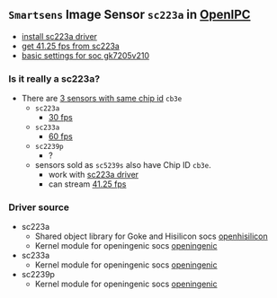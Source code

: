 ## `Smartsens` Image Sensor `sc223a` in [OpenIPC](https://github.com/OpenIPC)

- [install sc223a driver](https://github.com/OpenIPC/wiki/blob/master/en/firmware-sensor-install-sc223a.md)
- [get 41.25 fps from sc223a](https://github.com/OpenIPC/firmware/issues/1324)
- [basic settings for soc gk7205v210](https://github.com/RoboSchmied/Documentation/blob/main/OpenIPC-devices.md)

### Is it really a sc223a?
- There are [3 sensors with same chip id](https://github.com/OpenIPC/ipctool/issues/112) `cb3e`
  - `sc223a`
    - [30 fps](https://smartsens.oss-cn-beijing.aliyuncs.com/web/products/SC223A_V3.0.pdf)
  - `sc233a`
    - [60 fps](https://smartsens.oss-cn-beijing.aliyuncs.com/web/products/SC233A_V3.0.pdf)
  - `sc2239p`
    - ?
  - sensors sold as `sc5239s` also have Chip ID `cb3e`.
    - work with [sc223a driver](https://github.com/OpenIPC/wiki/blob/master/en/firmware-sensor-install-sc223a.md)
    - can stream [41.25 fps](https://github.com/OpenIPC/firmware/issues/1324)

### Driver source
- sc223a
  - Shared object library for Goke and Hisilicon socs [openhisilicon](https://github.com/OpenIPC/openhisilicon/libraries/sensor/hi3516ev200/smart_sc223a/)
  - Kernel module for openingenic socs [openingenic](https://github.com/OpenIPC/openingenic/kernel/sensors/t31//sc223a/)
- sc233a
  - Kernel module for openingenic socs [openingenic](https://github.com/OpenIPC/openingenic/tree/kernel/sensors/t41/sc233a)
- sc2239p
  - Kernel module for openingenic socs [openingenic](https://github.com/OpenIPC/openingenic/tree/kernel/sensors/t31/sc2239p)

